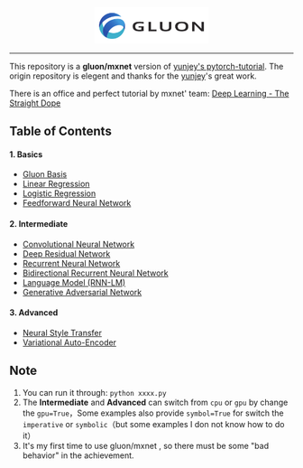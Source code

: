 <p align="center"><img width="40%" src="logo/gluon_logo.png" /></p>

--------------------------------------------------------------------------------

This repository is a **gluon/mxnet** version of [yunjey's pytorch-tutorial](https://github.com/yunjey/pytorch-tutorial). The origin repository is elegent and thanks for the [yunjey](https://github.com/yunjey)'s great work.

There is an office and perfect tutorial by mxnet' team: [Deep Learning - The Straight Dope](http://gluon.mxnet.io/)

## Table of Contents

#### 1. Basics

- [Gluon Basis](https://github.com/AceCoooool/gluon-example/tree/master/example/1-basics/1_basic.py)
- [Linear Regression](https://github.com/AceCoooool/gluon-example/tree/master/example/1-basics/2_linear.py)
- [Logistic Regression](https://github.com/AceCoooool/gluon-example/tree/master/example/1-basics/3_logistic.py)
- [Feedforward Neural Network](https://github.com/AceCoooool/gluon-example/tree/master/example/1-basics/4_network.py)

#### 2. Intermediate

- [Convolutional Neural Network](https://github.com/AceCoooool/gluon-example/tree/master/example/2-intermediate/1_cnn.py)
- [Deep Residual Network](https://github.com/AceCoooool/gluon-example/tree/master/example/2-intermediate/2_resnet.py)
- [Recurrent Neural Network](https://github.com/AceCoooool/gluon-example/tree/master/example/2-intermediate/3_rnn.py)
- [Bidirectional Recurrent Neural Network](https://github.com/AceCoooool/gluon-example/tree/master/example/2-intermediate/4_birnn.py)
- [Language Model (RNN-LM)](https://github.com/AceCoooool/gluon-example/tree/master/example/2-intermediate/5_language.py)
- [Generative Adversarial Network](https://github.com/AceCoooool/gluon-example/tree/master/example/2-intermediate/6_gan.py)

#### 3. Advanced

- [Neural Style Transfer](https://github.com/AceCoooool/gluon-example/tree/master/example/3-advanced/1_style_transfer.py)
- [Variational Auto-Encoder](https://github.com/AceCoooool/gluon-example/tree/master/example/3-advanced/2_vae.py)

## Note

1. You can run it through: `python xxxx.py`
2. The **Intermediate** and **Advanced** can switch from `cpu` or `gpu` by change the `gpu=True`，Some examples also provide `symbol=True` for switch the `imperative` or `symbolic`（but some examples I don not know how to do it）
3. It's my first time to use gluon/mxnet , so there must be some "bad behavior" in the achievement.